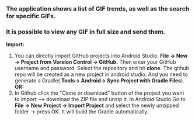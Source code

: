 ### The application shows a list of GIF trends, as well as the search for specific GIFs.
 ### It is possible to view any GIF in full size and send them.
**Import:**

1) You can directly import GitHub projects into Android Studio. **File -> New -> Project from Version Control -> GitHub.** Then enter your GitHub username and password. Select the repository and hit **clone**. The github repo will be created as a new project in android studio. And you need to generate a Gradle( **Tools-> Android-> Sync Project with Gradle Files**).
 **OR:**
2) In Github click the "Clone or download" button of the project you want to import --> download the ZIP file and unzip it. In Android Studio Go to **File -> New Project -> Import Project** and select the newly unzipped folder -> press OK. It will build the Gradle automatically.
